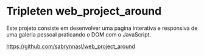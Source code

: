 # Tripleten web_project_around
Este projeto consiste em desenvolver uma pagina interativa e responsiva de uma galeria pessoal praticando o DOM com o JavaScript. 
 

https://github.com/sabrynnasl/web_project_around